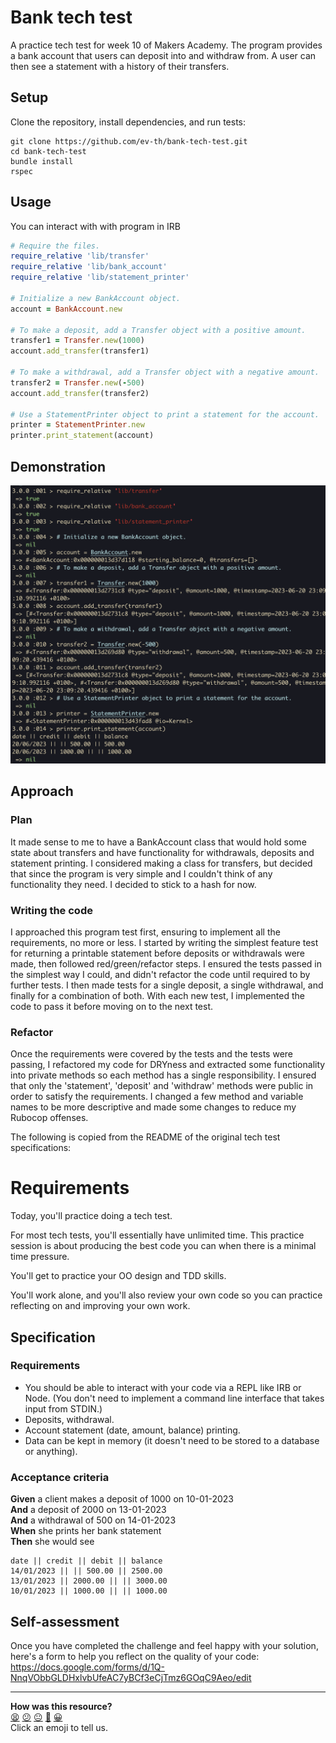 # Bank tech test

A practice tech test for week 10 of Makers Academy. The program provides a bank account that users can deposit into and withdraw from. A user can then see a statement with a history of their transfers.

## Setup

Clone the repository, install dependencies, and run tests:
```shell
git clone https://github.com/ev-th/bank-tech-test.git
cd bank-tech-test
bundle install
rspec
```

## Usage

You can interact with with program in IRB
```ruby
# Require the files.
require_relative 'lib/transfer'
require_relative 'lib/bank_account'
require_relative 'lib/statement_printer'

# Initialize a new BankAccount object.
account = BankAccount.new

# To make a deposit, add a Transfer object with a positive amount.
transfer1 = Transfer.new(1000)
account.add_transfer(transfer1)

# To make a withdrawal, add a Transfer object with a negative amount.
transfer2 = Transfer.new(-500)
account.add_transfer(transfer2)

# Use a StatementPrinter object to print a statement for the account.
printer = StatementPrinter.new
printer.print_statement(account)
```

## Demonstration
![repl demonstration](./demo.png)

## Approach
### Plan
It made sense to me to have a BankAccount class that would hold some state about transfers and have functionality for withdrawals, deposits and statement printing. I considered making a class for transfers, but decided that since the program is very simple and I couldn't think of any functionality they need. I decided to stick to a hash for now.

### Writing the code
I approached this program test first, ensuring to implement all the requirements, no more or less. I started by writing the simplest feature test for returning a printable statement before deposits or withdrawals were made, then followed red/green/refactor steps. I ensured the tests passed in the simplest way I could, and didn't refactor the code until required to by further tests. I then made tests for a single deposit, a single withdrawal, and finally for a combination of both. With each new test, I implemented the code to pass it before moving on to the next test.

### Refactor
Once the requirements were covered by the tests and the tests were passing, I refactored my code for DRYness and extracted some functionality into private methods so each method has a single responsibility. I ensured that only the 'statement', 'deposit' and 'withdraw' methods were public in order to satisfy the requirements. I changed a few method and variable names to be more descriptive and made some changes to reduce my Rubocop offenses.

The following is copied from the README of the original tech test specifications:

# Requirements 

Today, you'll practice doing a tech test.

For most tech tests, you'll essentially have unlimited time.  This practice session is about producing the best code you can when there is a minimal time pressure.

You'll get to practice your OO design and TDD skills.

You'll work alone, and you'll also review your own code so you can practice reflecting on and improving your own work.

## Specification

### Requirements

* You should be able to interact with your code via a REPL like IRB or Node.  (You don't need to implement a command line interface that takes input from STDIN.)
* Deposits, withdrawal.
* Account statement (date, amount, balance) printing.
* Data can be kept in memory (it doesn't need to be stored to a database or anything).

### Acceptance criteria

**Given** a client makes a deposit of 1000 on 10-01-2023  
**And** a deposit of 2000 on 13-01-2023  
**And** a withdrawal of 500 on 14-01-2023  
**When** she prints her bank statement  
**Then** she would see

```
date || credit || debit || balance
14/01/2023 || || 500.00 || 2500.00
13/01/2023 || 2000.00 || || 3000.00
10/01/2023 || 1000.00 || || 1000.00
```

## Self-assessment

Once you have completed the challenge and feel happy with your solution, here's a form to help you reflect on the quality of your code: https://docs.google.com/forms/d/1Q-NnqVObbGLDHxlvbUfeAC7yBCf3eCjTmz6GOqC9Aeo/edit

<!-- BEGIN GENERATED SECTION DO NOT EDIT -->

---

**How was this resource?**  
[😫](https://airtable.com/shrUJ3t7KLMqVRFKR?prefill_Repository=makersacademy/course&prefill_File=individual_challenges/bank_tech_test.md&prefill_Sentiment=😫) [😕](https://airtable.com/shrUJ3t7KLMqVRFKR?prefill_Repository=makersacademy/course&prefill_File=individual_challenges/bank_tech_test.md&prefill_Sentiment=😕) [😐](https://airtable.com/shrUJ3t7KLMqVRFKR?prefill_Repository=makersacademy/course&prefill_File=individual_challenges/bank_tech_test.md&prefill_Sentiment=😐) [🙂](https://airtable.com/shrUJ3t7KLMqVRFKR?prefill_Repository=makersacademy/course&prefill_File=individual_challenges/bank_tech_test.md&prefill_Sentiment=🙂) [😀](https://airtable.com/shrUJ3t7KLMqVRFKR?prefill_Repository=makersacademy/course&prefill_File=individual_challenges/bank_tech_test.md&prefill_Sentiment=😀)  
Click an emoji to tell us.

<!-- END GENERATED SECTION DO NOT EDIT -->